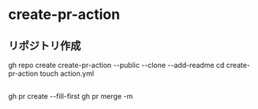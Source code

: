 # create-pr-action

## リポジトリ作成

gh repo create create-pr-action --public --clone --add-readme
cd create-pr-action
touch action.yml

## 

gh pr create --fill-first
gh pr merge -m

